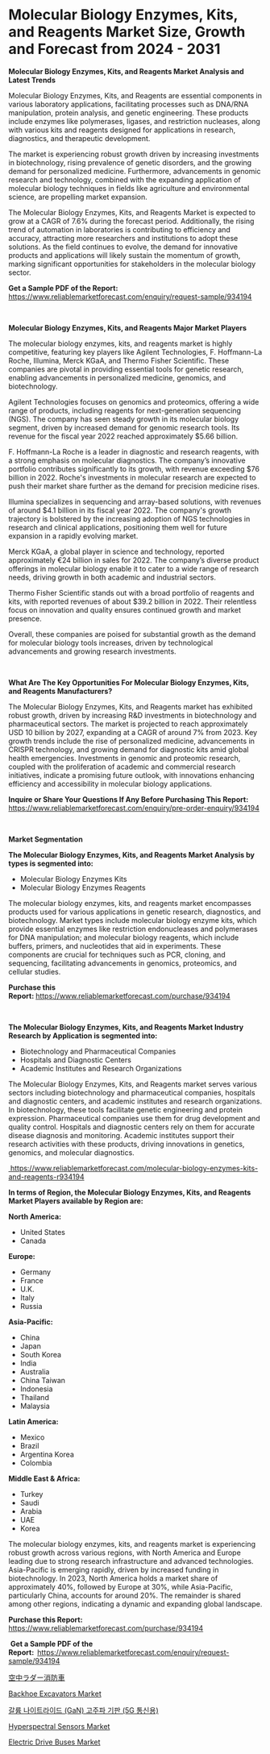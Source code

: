 <p><h1>Molecular Biology Enzymes, Kits, and Reagents Market Size, Growth and Forecast from 2024 - 2031</h1></p><p><strong>Molecular Biology Enzymes, Kits, and Reagents Market Analysis and Latest Trends</strong></p>
<p><p>Molecular Biology Enzymes, Kits, and Reagents are essential components in various laboratory applications, facilitating processes such as DNA/RNA manipulation, protein analysis, and genetic engineering. These products include enzymes like polymerases, ligases, and restriction nucleases, along with various kits and reagents designed for applications in research, diagnostics, and therapeutic development.</p><p>The market is experiencing robust growth driven by increasing investments in biotechnology, rising prevalence of genetic disorders, and the growing demand for personalized medicine. Furthermore, advancements in genomic research and technology, combined with the expanding application of molecular biology techniques in fields like agriculture and environmental science, are propelling market expansion.</p><p>The Molecular Biology Enzymes, Kits, and Reagents Market is expected to grow at a CAGR of 7.6% during the forecast period. Additionally, the rising trend of automation in laboratories is contributing to efficiency and accuracy, attracting more researchers and institutions to adopt these solutions. As the field continues to evolve, the demand for innovative products and applications will likely sustain the momentum of growth, marking significant opportunities for stakeholders in the molecular biology sector.</p></p>
<p><strong>Get a Sample PDF of the Report:&nbsp;</strong> <a href="https://www.reliablemarketforecast.com/enquiry/request-sample/934194">https://www.reliablemarketforecast.com/enquiry/request-sample/934194</a></p>
<p>&nbsp;</p>
<p><strong>Molecular Biology Enzymes, Kits, and Reagents Major Market Players</strong></p>
<p><p>The molecular biology enzymes, kits, and reagents market is highly competitive, featuring key players like Agilent Technologies, F. Hoffmann-La Roche, Illumina, Merck KGaA, and Thermo Fisher Scientific. These companies are pivotal in providing essential tools for genetic research, enabling advancements in personalized medicine, genomics, and biotechnology.</p><p>Agilent Technologies focuses on genomics and proteomics, offering a wide range of products, including reagents for next-generation sequencing (NGS). The company has seen steady growth in its molecular biology segment, driven by increased demand for genomic research tools. Its revenue for the fiscal year 2022 reached approximately $5.66 billion.</p><p>F. Hoffmann-La Roche is a leader in diagnostic and research reagents, with a strong emphasis on molecular diagnostics. The company’s innovative portfolio contributes significantly to its growth, with revenue exceeding $76 billion in 2022. Roche's investments in molecular research are expected to push their market share further as the demand for precision medicine rises.</p><p>Illumina specializes in sequencing and array-based solutions, with revenues of around $4.1 billion in its fiscal year 2022. The company's growth trajectory is bolstered by the increasing adoption of NGS technologies in research and clinical applications, positioning them well for future expansion in a rapidly evolving market.</p><p>Merck KGaA, a global player in science and technology, reported approximately €24 billion in sales for 2022. The company’s diverse product offerings in molecular biology enable it to cater to a wide range of research needs, driving growth in both academic and industrial sectors.</p><p>Thermo Fisher Scientific stands out with a broad portfolio of reagents and kits, with reported revenues of about $39.2 billion in 2022. Their relentless focus on innovation and quality ensures continued growth and market presence.</p><p>Overall, these companies are poised for substantial growth as the demand for molecular biology tools increases, driven by technological advancements and growing research investments.</p></p>
<p>&nbsp;</p>
<p><strong>What Are The Key Opportunities For Molecular Biology Enzymes, Kits, and Reagents Manufacturers?</strong></p>
<p><p>The Molecular Biology Enzymes, Kits, and Reagents market has exhibited robust growth, driven by increasing R&D investments in biotechnology and pharmaceutical sectors. The market is projected to reach approximately USD 10 billion by 2027, expanding at a CAGR of around 7% from 2023. Key growth trends include the rise of personalized medicine, advancements in CRISPR technology, and growing demand for diagnostic kits amid global health emergencies. Investments in genomic and proteomic research, coupled with the proliferation of academic and commercial research initiatives, indicate a promising future outlook, with innovations enhancing efficiency and accessibility in molecular biology applications.</p></p>
<p><strong>Inquire or Share Your Questions If Any Before Purchasing This Report:</strong> <a href="https://www.reliablemarketforecast.com/enquiry/pre-order-enquiry/934194">https://www.reliablemarketforecast.com/enquiry/pre-order-enquiry/934194</a></p>
<p>&nbsp;</p>
<p><strong>Market Segmentation</strong></p>
<p><strong>The Molecular Biology Enzymes, Kits, and Reagents Market Analysis by types is segmented into:</strong></p>
<p><ul><li>Molecular Biology Enzymes Kits</li><li>Molecular Biology Enzymes Reagents</li></ul></p>
<p><p>The molecular biology enzymes, kits, and reagents market encompasses products used for various applications in genetic research, diagnostics, and biotechnology. Market types include molecular biology enzyme kits, which provide essential enzymes like restriction endonucleases and polymerases for DNA manipulation; and molecular biology reagents, which include buffers, primers, and nucleotides that aid in experiments. These components are crucial for techniques such as PCR, cloning, and sequencing, facilitating advancements in genomics, proteomics, and cellular studies.</p></p>
<p><strong>Purchase this Report:&nbsp;</strong><a href="https://www.reliablemarketforecast.com/purchase/934194">https://www.reliablemarketforecast.com/purchase/934194</a></p>
<p>&nbsp;</p>
<p><strong>The Molecular Biology Enzymes, Kits, and Reagents Market Industry Research by Application is segmented into:</strong></p>
<p><ul><li>Biotechnology and Pharmaceutical Companies</li><li>Hospitals and Diagnostic Centers</li><li>Academic Institutes and Research Organizations</li></ul></p>
<p><p>The Molecular Biology Enzymes, Kits, and Reagents market serves various sectors including biotechnology and pharmaceutical companies, hospitals and diagnostic centers, and academic institutes and research organizations. In biotechnology, these tools facilitate genetic engineering and protein expression. Pharmaceutical companies use them for drug development and quality control. Hospitals and diagnostic centers rely on them for accurate disease diagnosis and monitoring. Academic institutes support their research activities with these products, driving innovations in genetics, genomics, and molecular diagnostics.</p></p>
<p><a href="https://www.reliablemarketforecast.com/molecular-biology-enzymes-kits-and-reagents-r934194">&nbsp;https://www.reliablemarketforecast.com/molecular-biology-enzymes-kits-and-reagents-r934194</a></p>
<p><strong>In terms of Region, the Molecular Biology Enzymes, Kits, and Reagents Market Players available by Region are:</strong></p>
<p>
    <p> <strong> North America: </strong>
        <ul>
            <li>United States</li>
            <li>Canada</li>
        </ul>
        </p> 
    <p> <strong> Europe: </strong>
        <ul>
            <li>Germany</li>
            <li>France</li>
            <li>U.K.</li>
            <li>Italy</li>
            <li>Russia</li>
        </ul>
        </p> 
    <p> <strong> Asia-Pacific: </strong>
        <ul>
            <li>China</li>
            <li>Japan</li>
            <li>South Korea</li>
            <li>India</li>
            <li>Australia</li>
            <li>China Taiwan</li>
            <li>Indonesia</li>
            <li>Thailand</li>
            <li>Malaysia</li>
        </ul>
        </p> 
    <p> <strong> Latin America: </strong>
        <ul>
            <li>Mexico</li>
            <li>Brazil</li>
            <li>Argentina Korea</li>
            <li>Colombia</li>
        </ul>
        </p> 
    <p> <strong> Middle East & Africa: </strong>
        <ul>
            <li>Turkey</li>
            <li>Saudi</li>
            <li>Arabia</li>
            <li>UAE</li>
            <li>Korea</li>
        </ul>
    </p>
    </p>
<p><p>The molecular biology enzymes, kits, and reagents market is experiencing robust growth across various regions, with North America and Europe leading due to strong research infrastructure and advanced technologies. Asia-Pacific is emerging rapidly, driven by increased funding in biotechnology. In 2023, North America holds a market share of approximately 40%, followed by Europe at 30%, while Asia-Pacific, particularly China, accounts for around 20%. The remainder is shared among other regions, indicating a dynamic and expanding global landscape.</p></p>
<p><strong>Purchase this Report: </strong><a href="https://www.reliablemarketforecast.com/purchase/934194">https://www.reliablemarketforecast.com/purchase/934194</a></p>
<p>&nbsp;<strong>Get a Sample PDF of the Report:&nbsp;&nbsp;</strong><a href="https://www.reliablemarketforecast.com/enquiry/request-sample/934194">https://www.reliablemarketforecast.com/enquiry/request-sample/934194</a></p>
<p><strong></strong></p>
<p><p><a href="https://medium.com/@jasminebabez/aerial-ladder-fire-fighting-vehicle-market-%E3%81%AF-%E3%82%B3%E3%82%B9%E3%83%88%E7%AE%A1%E7%90%86%E3%81%A8%E5%8A%B9%E7%8E%87%E5%90%91%E4%B8%8A%E3%82%92%E5%84%AA%E5%85%88%E3%81%97%E3%81%BE%E3%81%99-%E3%81%95%E3%82%89%E3%81%AB-%E5%A0%B1%E5%91%8A%E6%9B%B8%E3%81%AF%E5%B8%82%E5%A0%B4%E3%81%AE%E9%9C%80%E8%A6%81%E9%9D%A2%E3%81%A8%E4%BE%9B%E7%B5%A6%E9%9D%A2%E3%81%AE%E4%B8%A1%E6%96%B9%E3%82%92%E3%82%AB%E3%83%90%E3%83%BC%E3%81%97%E3%81%A6%E3%81%84%E3%81%BE%E3%81%99-44de001aeef2">空中ラダー消防車</a></p><p><a href="https://www.linkedin.com/pulse/backhoe-excavators-market-analysis-report-global-insights-loeif?trackingId=7UUUZipKTESAMXgr4JLHFQ%3D%3D">Backhoe Excavators Market</a></p><p><a href="https://medium.com/@deandreclark78/gallium-nitride-gan-hi-frequncy-substrate-for-5g-communacation-market-%EC%9D%98-%EA%B8%80%EB%A1%9C%EB%B2%8C-%EC%8B%9C%EC%9E%A5-%EA%B0%9C%EC%9A%94%EB%8A%94-%EC%A0%84-%EC%84%B8%EA%B3%84-%EB%B0%8F-%EC%A3%BC%EC%9A%94-16755cbb21d7">갈륨 나이트라이드 (GaN) 고주파 기판 (5G 통신용)</a></p><p><a href="https://medium.com/@dan.murray5879/hyperspectral-sensors-market-size-share-competitive-landscape-and-trend-analysis-report-by-type-d9665bf620dc">Hyperspectral Sensors Market</a></p><p><a href="https://issuu.com/reportprime-2/docs/electric-drive-buses-market-size-20_285cc8162f5573">Electric Drive Buses Market</a></p></p>